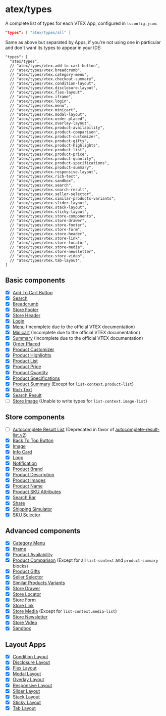 # atex/types

A complete list of types for each VTEX App, configured in `tsconfig.json`:

```json
"types": [ "atex/types/all" ]
```

Same as above but separated by Apps, if you're not using one in particular and don't want its types to appear in your IDE:

```jsonc
"types": [
  "atex/types",
  // "atex/types/vtex.add-to-cart-button",
  // "atex/types/vtex.breadcrumb",
  // "atex/types/vtex.category-menu",
  // "atex/types/vtex.checkout-summary",
  // "atex/types/vtex.condition-layout",
  // "atex/types/vtex.disclosure-layout",
  // "atex/types/vtex.flex-layout",
  // "atex/types/vtex.iframe",
  // "atex/types/vtex.login",
  // "atex/types/vtex.menu",
  // "atex/types/vtex.minicart",
  // "atex/types/vtex.modal-layout",
  // "atex/types/vtex.order-placed",
  // "atex/types/vtex.overlay-layout",
  // "atex/types/vtex.product-availability",
  // "atex/types/vtex.product-comparison",
  // "atex/types/vtex.product-customizer",
  // "atex/types/vtex.product-gifts",
  // "atex/types/vtex.product-highlights",
  // "atex/types/vtex.product-list",
  // "atex/types/vtex.product-price",
  // "atex/types/vtex.product-quantity",
  // "atex/types/vtex.product-specifications",
  // "atex/types/vtex.product-summary",
  // "atex/types/vtex.responsive-layout",
  // "atex/types/vtex.rich-text",
  // "atex/types/vtex.sandbox",
  // "atex/types/vtex.search",
  // "atex/types/vtex.search-result",
  // "atex/types/vtex.seller-selector",
  // "atex/types/vtex.similar-products-variants",
  // "atex/types/vtex.slider-layout",
  // "atex/types/vtex.stack-layout",
  // "atex/types/vtex.sticky-layout",
  // "atex/types/vtex.store-components",
  // "atex/types/vtex.store-drawer",
  // "atex/types/vtex.store-footer",
  // "atex/types/vtex.store-form",
  // "atex/types/vtex.store-header",
  // "atex/types/vtex.store-link",
  // "atex/types/vtex.store-locator",
  // "atex/types/vtex.store-media",
  // "atex/types/vtex.store-newsletter",
  // "atex/types/vtex.store-video",
  // "atex/types/vtex.tab-layout",
]
```

## Basic components

- [x] [Add To Cart Button](https://developers.vtex.com/docs/apps/vtex.add-to-cart-button)
- [x] [Search](https://developers.vtex.com/docs/apps/vtex.search)
- [x] [Breadcrumb](https://developers.vtex.com/docs/apps/vtex.breadcrumb)
- [x] [Store Footer](https://developers.vtex.com/docs/apps/vtex.store-footer)
- [x] [Store Header](https://developers.vtex.com/docs/apps/vtex.store-header)
- [x] [Login](https://developers.vtex.com/docs/apps/vtex.login)
- [x] [Menu](https://developers.vtex.com/docs/apps/vtex.menu) (Incomplete due to the official VTEX documentation)
- [x] [Minicart](https://developers.vtex.com/docs/apps/vtex.minicart) (Incomplete due to the official VTEX documentation)
- [x] [Summary](https://developers.vtex.com/docs/apps/vtex.checkout-summary) (Incomplete due to the official VTEX documentation)
- [x] [Order Placed](https://developers.vtex.com/docs/apps/vtex.order-placed)
- [x] [Product Customizer](https://developers.vtex.com/docs/apps/vtex.product-customizer)
- [x] [Product Highlights](https://developers.vtex.com/docs/apps/vtex.product-highlights)
- [x] [Product List](https://developers.vtex.com/docs/apps/vtex.product-list)
- [x] [Product Price](https://developers.vtex.com/docs/apps/vtex.product-price)
- [x] [Product Quantity](https://developers.vtex.com/docs/apps/vtex.product-quantity)
- [x] [Product Specifications](https://developers.vtex.com/docs/apps/vtex.product-specifications)
- [x] [Product Summary](https://developers.vtex.com/docs/apps/vtex.product-summary) (Except for `list-context.product-list`)
- [x] [Rich Text](https://developers.vtex.com/docs/apps/vtex.rich-text)
- [x] [Search Result](https://developers.vtex.com/docs/apps/vtex.search-result)
- [ ] [Store Image](https://developers.vtex.com/docs/apps/vtex.store-image) (Unable to write types for `list-context.image-list`)

## Store components

- [ ] [Autocomplete Result List](https://developers.vtex.com/docs/apps/vtex.store-components/autocompleteresults) (Deprecated in favor of [autocomplete-result-list.v2](https://developers.vtex.com/docs/apps/vtex.search))
- [x] [Back To Top Button](https://developers.vtex.com/docs/apps/vtex.store-components/backtotopbutton)
- [x] [Image](https://developers.vtex.com/docs/apps/vtex.store-components/image)
- [x] [Info Card](https://developers.vtex.com/docs/apps/vtex.store-components/infocard)
- [x] [Logo](https://developers.vtex.com/docs/apps/vtex.store-components/logo)
- [x] [Notification](https://developers.vtex.com/docs/apps/vtex.store-components/notification)
- [x] [Product Brand](https://developers.vtex.com/docs/apps/vtex.store-components/productbrand)
- [x] [Product Description](https://developers.vtex.com/docs/apps/vtex.store-components/productdescription)
- [x] [Product Images](https://developers.vtex.com/docs/apps/vtex.store-components/productimages)
- [x] [Product Name](https://developers.vtex.com/docs/apps/vtex.store-components/productname)
- [x] [Product SKU Attributes](https://developers.vtex.com/docs/apps/vtex.store-components/productskuattributes)
- [x] [Search Bar](https://developers.vtex.com/docs/apps/vtex.store-components/searchbar)
- [x] [Share](https://developers.vtex.com/docs/apps/vtex.store-components/share)
- [x] [Shipping Simulator](https://developers.vtex.com/docs/apps/vtex.store-components/shippingsimulator)
- [x] [SKU Selector](https://developers.vtex.com/docs/apps/vtex.store-components/skuselector)

## Advanced components

- [x] [Category Menu](https://developers.vtex.com/docs/apps/vtex.category-menu)
- [x] [Iframe](https://developers.vtex.com/docs/apps/vtex.iframe)
- [x] [Product Availability](https://developers.vtex.com/docs/apps/vtex.product-availability)
- [x] [Product Comparison](https://developers.vtex.com/docs/apps/vtex.product-comparison) (Except for all `list-context` and `product-summary` blocks)
- [x] [Product Gifts](https://developers.vtex.com/docs/apps/vtex.product-gifts)
- [x] [Seller Selector](https://developers.vtex.com/docs/apps/vtex.seller-selector)
- [x] [Similar Products Variants](https://developers.vtex.com/docs/apps/vtex.similar-products-variants)
- [x] [Store Drawer](https://developers.vtex.com/docs/apps/vtex.store-drawer)
- [x] [Store Locator](https://developers.vtex.com/docs/apps/vtex.store-locator)
- [x] [Store Form](https://developers.vtex.com/docs/apps/vtex.store-form)
- [x] [Store Link](https://developers.vtex.com/docs/apps/vtex.store-link)
- [x] [Store Media](https://developers.vtex.com/docs/apps/vtex.store-media) (Except for `list-context.media-list`)
- [x] [Store Newsletter](https://developers.vtex.com/docs/apps/vtex.store-newsletter)
- [x] [Store Video](https://developers.vtex.com/docs/apps/vtex.store-video)
- [x] [Sandbox](https://developers.vtex.com/docs/apps/vtex.sandbox)

## Layout Apps

- [x] [Condition Layout](https://developers.vtex.com/docs/apps/vtex.condition-layout)
- [x] [Disclosure Layout](https://developers.vtex.com/docs/apps/vtex.disclosure-layout)
- [x] [Flex Layout](https://developers.vtex.com/docs/apps/vtex.flex-layout)
- [x] [Modal Layout](https://developers.vtex.com/docs/apps/vtex.modal-layout)
- [x] [Overlay Layout](https://developers.vtex.com/docs/apps/vtex.overlay-layout)
- [x] [Responsive Layout](https://developers.vtex.com/docs/apps/vtex.responsive-layout)
- [x] [Slider Layout](https://developers.vtex.com/docs/apps/vtex.slider-layout)
- [x] [Stack Layout](https://developers.vtex.com/docs/apps/vtex.stack-layout)
- [x] [Sticky Layout](https://developers.vtex.com/docs/apps/vtex.sticky-layout)
- [x] [Tab Layout](https://developers.vtex.com/docs/apps/vtex.tab-layout)
